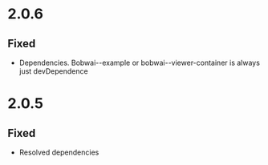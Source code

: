 # 2.0.6
## Fixed
- Dependencies. Bobwai--example or bobwai--viewer-container is always just devDependence

# 2.0.5
## Fixed
- Resolved dependencies

